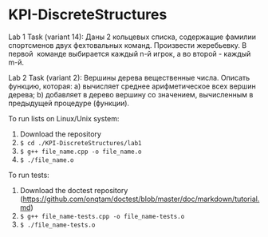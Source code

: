 # KPI-DiscreteStructures
Lab 1
Task (variant 14):
Даны 2 кольцевых списка, содержащие фамилии спортсменов двух фехтовальных команд. Произвести жеребьевку. В первой  команде выбирается каждый n-й игрок, а во второй - каждый m-й.

Lab 2
Task (variant 2):
Вершины дерева вещественные числа. Описать функцию, которая:
a) вычисляет среднее арифметическое всех вершин дерева;
b) добавляет в дерево вершину со значением, вычисленным в предыдущей процедуре (функции).

To run lists on Linux/Unix system:
1. Download the repository
2. `$ cd ./KPI-DiscreteStructures/lab1`
3. `$ g++ file_name.cpp -o file_name.o`
4. `$ ./file_name.o`

To run tests:
1. Download the doctest repository (https://github.com/onqtam/doctest/blob/master/doc/markdown/tutorial.md)
2. `$ g++ file_name-tests.cpp -o file_name-tests.o`
3. `$ ./file_name-tests.o`

